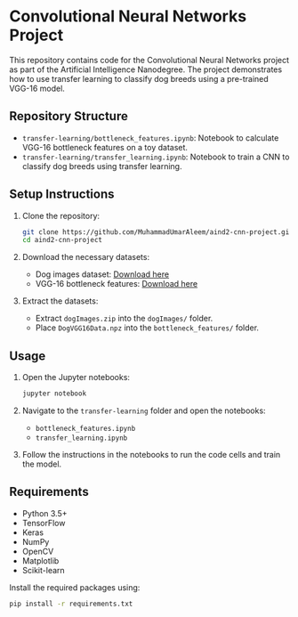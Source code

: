 # Convolutional Neural Networks Project

This repository contains code for the Convolutional Neural Networks project as part of the Artificial Intelligence Nanodegree. The project demonstrates how to use transfer learning to classify dog breeds using a pre-trained VGG-16 model.

## Repository Structure

- `transfer-learning/bottleneck_features.ipynb`: Notebook to calculate VGG-16 bottleneck features on a toy dataset.
- `transfer-learning/transfer_learning.ipynb`: Notebook to train a CNN to classify dog breeds using transfer learning.

## Setup Instructions

1. Clone the repository:
    ```bash
    git clone https://github.com/MuhammadUmarAleem/aind2-cnn-project.git
    cd aind2-cnn-project
    ```

2. Download the necessary datasets:
    - Dog images dataset: [Download here](https://s3-us-west-1.amazonaws.com/udacity-aind/dog-project/dogImages.zip)
    - VGG-16 bottleneck features: [Download here](https://s3-us-west-1.amazonaws.com/udacity-aind/dog-project/DogVGG16Data.npz)

3. Extract the datasets:
    - Extract `dogImages.zip` into the `dogImages/` folder.
    - Place `DogVGG16Data.npz` into the `bottleneck_features/` folder.

## Usage

1. Open the Jupyter notebooks:
    ```bash
    jupyter notebook
    ```

2. Navigate to the `transfer-learning` folder and open the notebooks:
    - `bottleneck_features.ipynb`
    - `transfer_learning.ipynb`

3. Follow the instructions in the notebooks to run the code cells and train the model.

## Requirements

- Python 3.5+
- TensorFlow
- Keras
- NumPy
- OpenCV
- Matplotlib
- Scikit-learn

Install the required packages using:
```bash
pip install -r requirements.txt
```
